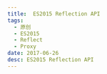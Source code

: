 ```yaml
---
title:  ES2015 Reflection API
tags:
  - 原创
  - ES2015
  - Reflect
  - Proxy
date: 2017-06-26
desc: ES2015 Reflection API
---
```


<embeding src="https://ppt.baomitu.com/embed/fcadd8ad?style=dark" />
